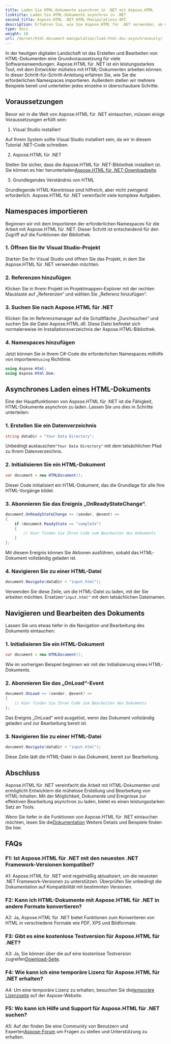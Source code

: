 ```yaml
---
title: Laden Sie HTML-Dokumente asynchron in .NET mit Aspose.HTML
linktitle: Laden Sie HTML-Dokumente asynchron in .NET
second_title: Aspose.HTML .NET HTML-Manipulations-API
description: Erfahren Sie, wie Sie Aspose.HTML für .NET verwenden, um mit HTML-Dokumenten zu arbeiten. Schritt-für-Schritt-Anleitung mit Beispielen und FAQs für Entwickler.
type: docs
weight: 10
url: /de/net/html-document-manipulation/load-html-doc-asynchronously/
---
```


In der heutigen digitalen Landschaft ist das Erstellen und Bearbeiten von HTML-Dokumenten eine Grundvoraussetzung für viele Softwareanwendungen. Aspose.HTML für .NET ist ein leistungsstarkes Tool, mit dem Entwickler mühelos mit HTML-Dokumenten arbeiten können. In dieser Schritt-für-Schritt-Anleitung erfahren Sie, wie Sie die erforderlichen Namespaces importieren. Außerdem stellen wir mehrere Beispiele bereit und unterteilen jedes einzelne in überschaubare Schritte.

## Voraussetzungen

Bevor wir in die Welt von Aspose.HTML für .NET eintauchen, müssen einige Voraussetzungen erfüllt sein:

1. Visual Studio installiert

Auf Ihrem System sollte Visual Studio installiert sein, da wir in diesem Tutorial .NET-Code schreiben.

2. Aspose.HTML für .NET

 Stellen Sie sicher, dass die Aspose.HTML für .NET-Bibliothek installiert ist. Sie können es hier herunterladen[Aspose.HTML für .NET-Downloadseite](https://releases.aspose.com/html/net/).

3. Grundlegendes Verständnis von HTML

Grundlegende HTML-Kenntnisse sind hilfreich, aber nicht zwingend erforderlich. Aspose.HTML für .NET vereinfacht viele komplexe Aufgaben.

## Namespaces importieren

Beginnen wir mit dem Importieren der erforderlichen Namespaces für die Arbeit mit Aspose.HTML für .NET. Dieser Schritt ist entscheidend für den Zugriff auf die Funktionen der Bibliothek.

### 1. Öffnen Sie Ihr Visual Studio-Projekt

Starten Sie Ihr Visual Studio und öffnen Sie das Projekt, in dem Sie Aspose.HTML für .NET verwenden möchten.

### 2. Referenzen hinzufügen

Klicken Sie in Ihrem Projekt im Projektmappen-Explorer mit der rechten Maustaste auf „Referenzen“ und wählen Sie „Referenz hinzufügen“.

### 3. Suchen Sie nach Aspose.HTML für .NET

Klicken Sie im Referenzmanager auf die Schaltfläche „Durchsuchen“ und suchen Sie die Datei Aspose.HTML.dll. Diese Datei befindet sich normalerweise im Installationsverzeichnis der Aspose.HTML-Bibliothek.

### 4. Namespaces hinzufügen

 Jetzt können Sie in Ihrem C#-Code die erforderlichen Namespaces mithilfe von importieren`using` Richtlinie.

```csharp
using Aspose.Html;
using Aspose.Html.Dom;
```

## Asynchrones Laden eines HTML-Dokuments

Eine der Hauptfunktionen von Aspose.HTML für .NET ist die Fähigkeit, HTML-Dokumente asynchron zu laden. Lassen Sie uns dies in Schritte unterteilen:

### 1. Erstellen Sie ein Datenverzeichnis

```csharp
string dataDir = "Your Data Directory";
```

 Unbedingt austauschen`"Your Data Directory"` mit dem tatsächlichen Pfad zu Ihrem Datenverzeichnis.

### 2. Initialisieren Sie ein HTML-Dokument

```csharp
var document = new HTMLDocument();
```

Dieser Code initialisiert ein HTML-Dokument, das die Grundlage für alle Ihre HTML-Vorgänge bildet.

### 3. Abonnieren Sie das Ereignis „OnReadyStateChange“.

```csharp
document.OnReadyStateChange += (sender, @event) =>
{
    if (document.ReadyState == "complete")
    {
        // Hier finden Sie Ihren Code zum Bearbeiten des Dokuments
    }
};
```

Mit diesem Ereignis können Sie Aktionen ausführen, sobald das HTML-Dokument vollständig geladen ist.

### 4. Navigieren Sie zu einer HTML-Datei

```csharp
document.Navigate(dataDir + "input.html");
```

 Verwenden Sie diese Zeile, um die HTML-Datei zu laden, mit der Sie arbeiten möchten. Ersetzen`"input.html"` mit dem tatsächlichen Dateinamen.

## Navigieren und Bearbeiten des Dokuments

Lassen Sie uns etwas tiefer in die Navigation und Bearbeitung des Dokuments eintauchen:

### 1. Initialisieren Sie ein HTML-Dokument

```csharp
var document = new HTMLDocument();
```

Wie im vorherigen Beispiel beginnen wir mit der Initialisierung eines HTML-Dokuments.

### 2. Abonnieren Sie das „OnLoad“-Event

```csharp
document.OnLoad += (sender, @event) =>
{
    // Hier finden Sie Ihren Code zum Bearbeiten des Dokuments
};
```

Das Ereignis „OnLoad“ wird ausgelöst, wenn das Dokument vollständig geladen und zur Bearbeitung bereit ist.

### 3. Navigieren Sie zu einer HTML-Datei

```csharp
document.Navigate(dataDir + "input.html");
```

Diese Zeile lädt die HTML-Datei in das Dokument, bereit zur Bearbeitung.

## Abschluss

Aspose.HTML für .NET vereinfacht die Arbeit mit HTML-Dokumenten und ermöglicht Entwicklern die mühelose Erstellung und Bearbeitung von HTML-Inhalten. Mit der Möglichkeit, Dokumente und Ereignisse zur effektiven Bearbeitung asynchron zu laden, bietet es einen leistungsstarken Satz an Tools.

 Wenn Sie tiefer in die Funktionen von Aspose.HTML für .NET eintauchen möchten, lesen Sie die[Dokumentation](https://reference.aspose.com/html/net/) Weitere Details und Beispiele finden Sie hier.

## FAQs

### F1: Ist Aspose.HTML für .NET mit den neuesten .NET Framework-Versionen kompatibel?

A1: Aspose.HTML für .NET wird regelmäßig aktualisiert, um die neuesten .NET Framework-Versionen zu unterstützen. Überprüfen Sie unbedingt die Dokumentation auf Kompatibilität mit bestimmten Versionen.

### F2: Kann ich HTML-Dokumente mit Aspose.HTML für .NET in andere Formate konvertieren?

A2: Ja, Aspose.HTML für .NET bietet Funktionen zum Konvertieren von HTML in verschiedene Formate wie PDF, XPS und Bildformate.

### F3: Gibt es eine kostenlose Testversion für Aspose.HTML für .NET?

 A3: Ja, Sie können über die auf eine kostenlose Testversion zugreifen[Download-Seite](https://releases.aspose.com/).

### F4: Wie kann ich eine temporäre Lizenz für Aspose.HTML für .NET erhalten?

 A4: Um eine temporäre Lizenz zu erhalten, besuchen Sie die[temporäre Lizenzseite](https://purchase.aspose.com/temporary-license/) auf der Aspose-Website.

### F5: Wo kann ich Hilfe und Support für Aspose.HTML für .NET suchen?

 A5: Auf der finden Sie eine Community von Benutzern und Experten[Aspose-Forum](https://forum.aspose.com/) um Fragen zu stellen und Unterstützung zu erhalten.
